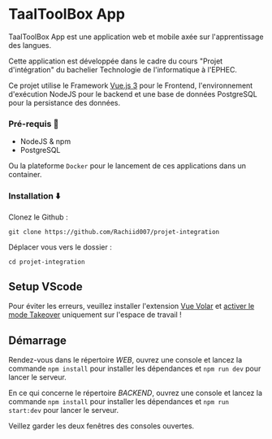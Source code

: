 # TaalToolBox App

TaalToolBox App est une application web et mobile axée sur l'apprentissage des langues.

Cette application est développée dans le cadre du cours "Projet d'intégration" du bachelier Technologie de l'informatique à l'EPHEC.

Ce projet utilise le Framework [Vue.js 3](https://vuejs.org/) pour le Frontend, l'environnement
d'exécution NodeJS pour le backend et une base de données PostgreSQL pour la persistance des données.

### Pré-requis :traffic_light:

- NodeJS & npm
- PostgreSQL

Ou la plateforme `Docker` pour le lancement de ces applications dans un container.

### Installation :arrow_down:

Clonez le Github :

```
git clone https://github.com/Rachiid007/projet-integration
```

Déplacer vous vers le dossier :

```
cd projet-integration
```

## Setup VScode

Pour éviter les erreurs, veuillez installer l'extension [Vue Volar](https://marketplace.visualstudio.com/items?itemName=Vue.volar) et [activer le mode Takeover](https://vuejs.org/guide/typescript/overview.html#volar-takeover-mode) uniquement sur l'espace de travail !

## Démarrage

Rendez-vous dans le répertoire _WEB_, ouvrez une console et lancez la commande `npm install` pour installer les dépendances et `npm run dev` pour lancer le serveur.

En ce qui concerne le répertoire _BACKEND_, ouvrez une console et lancez la commande `npm install` pour installer les dépendances et `npm run start:dev` pour lancer le serveur.

Veillez garder les deux fenêtres des consoles ouvertes.
